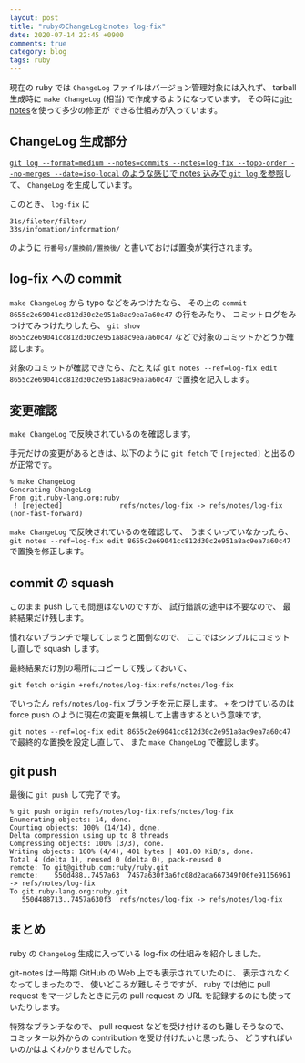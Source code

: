 ```yaml
---
layout: post
title: "rubyのChangeLogとnotes log-fix"
date: 2020-07-14 22:45 +0900
comments: true
category: blog
tags: ruby
---
```

現在の ruby では `ChangeLog` ファイルはバージョン管理対象には入れず、
tarball 生成時に `make ChangeLog` (相当) で作成するようになっています。
その時に[git-notes](https://git-scm.com/docs/git-notes)を使って多少の修正が
できる仕組みが入っています。

<!--more-->

## ChangeLog 生成部分

[`git log --format=medium --notes=commits --notes=log-fix --topo-order --no-merges --date=iso-local` のような感じで notes 込みで `git log` を参照](https://github.com/ruby/ruby/blob/e60cd14d85b35c9e60485e640c08eebf539c1cfc/tool/lib/vcs.rb#L565)して、
`ChangeLog` を生成しています。

このとき、 `log-fix` に

```
31s/fileter/filter/
33s/infomation/information/
```

のように `行番号s/置換前/置換後/` と書いておけば置換が実行されます。

## log-fix への commit

`make ChangeLog` から typo などをみつけたなら、
その上の `commit 8655c2e69041cc812d30c2e951a8ac9ea7a60c47` の行をみたり、
コミットログをみつけてみつけたりしたら、
`git show 8655c2e69041cc812d30c2e951a8ac9ea7a60c47` などで対象のコミットかどうか確認します。

対象のコミットが確認できたら、たとえば
`git notes --ref=log-fix edit 8655c2e69041cc812d30c2e951a8ac9ea7a60c47`
で置換を記入します。

## 変更確認

`make ChangeLog` で反映されているのを確認します。

手元だけの変更があるときは、以下のように `git fetch` で `[rejected]` と出るのが正常です。

```
% make ChangeLog
Generating ChangeLog
From git.ruby-lang.org:ruby
 ! [rejected]              refs/notes/log-fix -> refs/notes/log-fix  (non-fast-forward)
```

`make ChangeLog` で反映されているのを確認して、
うまくいっていなかったら、
`git notes --ref=log-fix edit 8655c2e69041cc812d30c2e951a8ac9ea7a60c47`
で置換を修正します。

## commit の squash

このまま push しても問題はないのですが、
試行錯誤の途中は不要なので、
最終結果だけ残します。

慣れないブランチで壊してしまうと面倒なので、
ここではシンプルにコミットし直しで squash します。

最終結果だけ別の場所にコピーして残しておいて、

```
git fetch origin +refs/notes/log-fix:refs/notes/log-fix
```

でいったん `refs/notes/log-fix` ブランチを元に戻します。
`+` をつけているのは force push のように現在の変更を無視して上書きするという意味です。

`git notes --ref=log-fix edit 8655c2e69041cc812d30c2e951a8ac9ea7a60c47`
で最終的な置換を設定し直して、
また `make ChangeLog` で確認します。

## git push

最後に `git push` して完了です。

```
% git push origin refs/notes/log-fix:refs/notes/log-fix
Enumerating objects: 14, done.
Counting objects: 100% (14/14), done.
Delta compression using up to 8 threads
Compressing objects: 100% (3/3), done.
Writing objects: 100% (4/4), 401 bytes | 401.00 KiB/s, done.
Total 4 (delta 1), reused 0 (delta 0), pack-reused 0
remote: To git@github.com:ruby/ruby.git
remote:    550d488..7457a63  7457a630f3a6fc08d2ada667349f06fe91156961 -> refs/notes/log-fix
To git.ruby-lang.org:ruby.git
   550d488713..7457a630f3  refs/notes/log-fix -> refs/notes/log-fix
```

## まとめ

ruby の `ChangeLog` 生成に入っている log-fix の仕組みを紹介しました。

git-notes は一時期 GitHub の Web 上でも表示されていたのに、
表示されなくなってしまったので、
使いどころが難しそうですが、
ruby では他に pull request をマージしたときに元の pull request の URL を記録するのにも使っていたりします。

特殊なブランチなので、
pull request などを受け付けるのも難しそうなので、
コミッター以外からの contribution を受け付けたいと思ったら、
どうすればいいのかはよくわかりませんでした。
